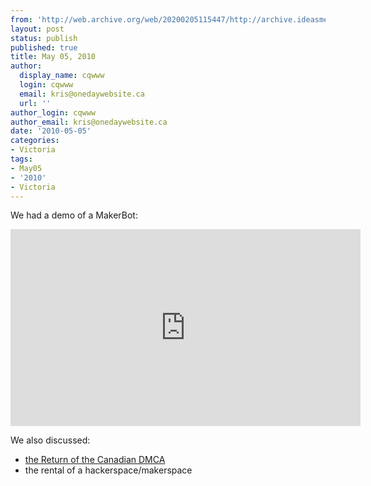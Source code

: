 ```yaml
---
from: 'http://web.archive.org/web/20200205115447/http://archive.ideasmeetings.org/wiki/May05,2010'
layout: post
status: publish
published: true
title: May 05, 2010
author:
  display_name: cqwww
  login: cqwww
  email: kris@onedaywebsite.ca
  url: ''
author_login: cqwww
author_email: kris@onedaywebsite.ca
date: '2010-05-05'
categories:
- Victoria
tags:
- May05
- '2010'
- Victoria
---
```


We had a demo of a MakerBot:
  
<iframe width="560" height="315" src="https://www.youtube.com/embed/TVj3hX77r4E?si=CTx9sTQb6_173fnq" title="YouTube video player" frameborder="0" allow="accelerometer; autoplay; clipboard-write; encrypted-media; gyroscope; picture-in-picture; web-share" allowfullscreen></iframe>
  
We also discussed:

* [the Return of the Canadian DMCA](http://www.michaelgeist.ca/content/view/5009/125/)
* the rental of a hackerspace/makerspace
